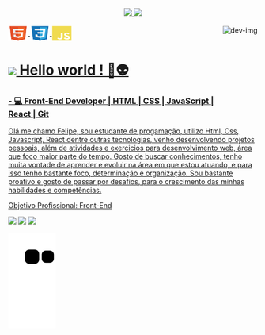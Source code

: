 
<div align="center">
  <a href="https://github.com/Felipe-Monte">
  <img height="160em" src="https://github-readme-stats.vercel.app/api?username=Felipe-Monte&show_icons=true&theme=dark&include_all_commits=true&count_private=true"/>
  <img height="160em" src="https://github-readme-stats.vercel.app/api/top-langs/?username=Felipe-Monte&layout=compact&langs_count=7&theme=dark"/>
</div>

<div style="display: inline_block"><br>
  <img align="center" alt="Felipe-HTML" height="30" width="40" src="https://raw.githubusercontent.com/devicons/devicon/master/icons/html5/html5-original.svg">
  <img align="center" alt="Felipe-CSS" height="30" width="40" src="https://raw.githubusercontent.com/devicons/devicon/master/icons/css3/css3-original.svg">
  <img align="center" alt="Felipe-Js" height="30" width="40" src="https://raw.githubusercontent.com/devicons/devicon/master/icons/javascript/javascript-plain.svg">
  <img align="right" alt="dev-img" height="160" src="https://cdn.dribbble.com/users/966681/screenshots/2896143/working.gif">
</div>

<h1><img src="https://raw.githubusercontent.com/kaueMarques/kaueMarques/master/hi.gif" height="30px"> Hello world ! 🖖👽</h1>
<h3>- 💻 Front-End Developer | HTML | CSS | JavaScript | React | Git </h3>

<p> Olá me chamo Felipe, sou estudante de 
progamação, utilizo Html, Css, Javascript, React dentre outras tecnologias, venho desenvolvendo projetos pessoais, além de atividades e exercicios para desenvolvimento web, área que foco maior parte do tempo. Gosto de buscar conhecimentos, tenho muita vontade de aprender e evoluir na área em que estou atuando, e para isso tenho bastante foco, determinação e organização. 
Sou bastante proativo e gosto de passar por desafios, para o crescimento das minhas habilidades e competências.
  
  Objetivo Profissional: Front-End </p>

<div>
 <a href="https://www.facebook.com/carlosfelipemonte.felipe" target="_blank"><img src="https://img.shields.io/badge/Facebook-1877F2?style=for-the-badge&logo=facebook&logoColor=white" target="_blank"></a>
  <a href="https://www.instagram.com/felipe_mmonte/" target="_blank"><img src="https://img.shields.io/badge/-Instagram-%23E4405F?style=for-the-badge&logo=instagram&logoColor=white" target="_blank"></a>
  <a href="https://api.whatsapp.com/send?phone=5584998431693" target="_blank"><img src="https://img.shields.io/badge/WhatsApp-25D366?style=for-the-badge&logo=whatsapp&logoColor=white" target="_blank"></a>
</div>
  
  ![Snake animation](https://github.com/Felipe-Monte/Felipe-Monte/blob/output/github-contribution-grid-snake.svg)
</div>

  
